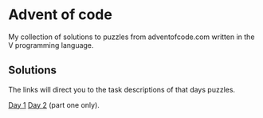 # Advent of code

My collection of solutions to puzzles from adventofcode.com written in the V programming language.

## Solutions

The links will direct you to the task descriptions of that days puzzles.

[Day 1](day_1/task.md)
[Day 2](day_2/task.md) (part one only).
